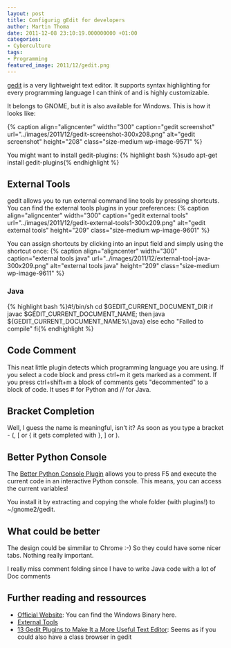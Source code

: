 ```yaml
---
layout: post
title: Configurig gEdit for developers
author: Martin Thoma
date: 2011-12-08 23:10:19.000000000 +01:00
categories:
- Cyberculture
tags:
- Programming
featured_image: 2011/12/gedit.png
---
```

<a href="http://en.wikipedia.org/wiki/Gedit">gedit</a> is a very lightweight text editor. It supports syntax highlighting for every programming language I can think of and is highly customizable.

It belongs to GNOME, but it is also available for Windows. This is how it looks like:

{% caption align="aligncenter" width="300" caption="gedit screenshot" url="../images/2011/12/gedit-screenshot-300x208.png" alt="gedit screenshot"  height="208" class="size-medium wp-image-9571" %}

You might want to install gedit-plugins:
{% highlight bash %}sudo apt-get install gedit-plugins{% endhighlight %}

<h2>External Tools</h2>
gedit allows you to run external command line tools by pressing shortcuts. You can find the external tools plugins in your preferences:
{% caption align="aligncenter" width="300" caption="gedit external tools" url="../images/2011/12/gedit-external-tools1-300x209.png" alt="gedit external tools"  height="209" class="size-medium wp-image-9601" %}

You can assign shortcuts by clicking into an input field and simply using the shortcut once:
{% caption align="aligncenter" width="300" caption="external tools java" url="../images/2011/12/external-tool-java-300x209.png" alt="external tools java"  height="209" class="size-medium wp-image-9611" %}

<h3>Java</h3>
{% highlight bash %}#!/bin/sh
cd $GEDIT_CURRENT_DOCUMENT_DIR
if javac $GEDIT_CURRENT_DOCUMENT_NAME;
then
java ${GEDIT_CURRENT_DOCUMENT_NAME%\.java}
else
echo "Failed to compile"
fi{% endhighlight %}

<h2>Code Comment</h2>
This neat little plugin detects which programming language you are using. If you select a code block and press ctrl+m it gets marked as a comment. If you press ctrl+shift+m a block of comments gets "decommented" to a block of code. It uses # for Python and // for Java.

<h2>Bracket Completion</h2>
Well, I guess the name is meaningful, isn't it? As soon as you type a bracket - (, [ or { it gets completed with }, ] or ).

<h2>Better Python Console</h2>
The <a href="http://live.gnome.org/Gedit/Plugins/BetterPythonConsole">Better Python Console Plugin</a> allows you to press F5 and execute the current code in an interactive Python console. This means, you can access the current variables!

You install it by extracting and copying the whole folder (with plugins!) to ~/gnome2/gedit.

<h2>What could be better</h2>
The design could be simmilar to Chrome :-) So they could have some nicer tabs. Nothing really important.

I really miss comment folding since I have to write Java code with a lot of Doc comments

<h2>Further reading and ressources</h2>
<ul>
    <li><a href="http://projects.gnome.org/gedit/">Official Website</a>: You can find the Windows Binary here.</li>
    <li><a href="http://live.gnome.org/Gedit/ExternalToolsPluginCommands">External Tools</a></li>
    <li><a href="http://www.makeuseof.com/tag/top-plugins-to-extend-and-make-gedit-a-more-useful-text-editor-linux/">13 Gedit Plugins to Make It a More Useful Text Editor</a>: Seems as if you could also have a class browser in gedit</li>
</ul>
